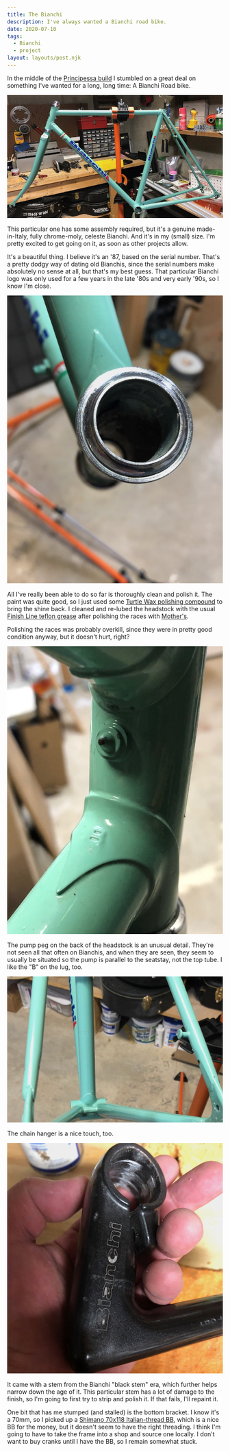 ```yaml
---
title: The Bianchi
description: I've always wanted a Bianchi road bike.
date: 2020-07-10
tags:
  - Bianchi
  - project
layout: layouts/post.njk
---
```


In the middle of the [Principessa build](/posts/july-2020/so-it-begins/) I stumbled on a great deal on something I've wanted for a long, long time: A Bianchi Road bike.

<img src="/img/july-2020/bianchi/frame.jpg" alt="The Bianchi frame." />

This particular one has some assembly required, but it's a genuine made-in-Italy, fully chrome-moly, celeste Bianchi. And it's in my (small) size. I'm pretty excited to get going on it, as soon as other projects allow.

It's a beautiful thing. I believe it's an '87, based on the serial number. That's a pretty dodgy way of dating old Bianchis, since the serial numbers make absolutely no sense at all, but that's my best guess. That particular Bianchi logo was only used for a few years in the late '80s and very early '90s, so I know I'm close.

<img src="/img/july-2020/bianchi/races.jpg" alt="Polished bearing race" class="vert" />

All I've really been able to do so far is thoroughly clean and polish it. The paint was quite good, so I just used some [Turtle Wax polishing compound](https://amzn.to/33BkKql) to bring the shine back. I cleaned and re-lubed the headstock with the usual [Finish Line teflon grease](https://amzn.to/31w8lkF) after polishing the races with [Mother's](https://amzn.to/2XEvGQl). 

Polishing the races was probably overkill, since they were in pretty good condition anyway, but it doesn't hurt, right?

<img src="/img/july-2020/bianchi/pump-peg.jpg" alt="Pump Peg" class="vert" />

The pump peg on the back of the headstock is an unusual detail. They're not seen all that often on Bianchis, and when they are seen, they seem to usually be situated so the pump is parallel to the seatstay, not the top tube. I like the "B" on the lug, too.

<img src="/img/july-2020/bianchi/chain-hanger.jpg" alt="Chain hanger" class="sm"/>

The chain hanger is a nice touch, too.

<img src="/img/july-2020/bianchi/stem.jpg" alt="Stem" class="sm" />

It came with a stem from the Bianchi "black stem" era, which further helps narrow down the age of it. This particular stem has a lot of damage to the finish, so I'm going to first try to strip and polish it. If that fails, I'll repaint it.

One bit that has me stumped (and stalled) is the bottom bracket. I know it's a 70mm, so I picked up a [Shimano 70x118 Italian-thread BB](https://amzn.to/31DtJou), which is a nice BB for the money, but it doesn't seem to have the right threading. I think I'm going to have to take the frame into a shop and source one locally. I don't want to buy cranks until I have the BB, so I remain somewhat stuck.